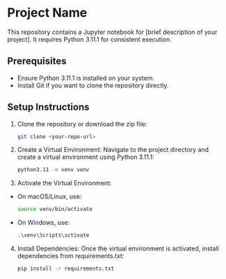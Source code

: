 # Project Name
This repository contains a Jupyter notebook for [brief description of your project]. It requires Python 3.11.1 for consistent execution.

## Prerequisites
- Ensure Python 3.11.1 is installed on your system.
- Install Git if you want to clone the repository directly.

## Setup Instructions
1. Clone the repository or download the zip file:
   ```bash
   git clone <your-repo-url>

2. Create a Virtual Environment:
Navigate to the project directory and create a virtual environment using Python 3.11.1:
   ```bash
   python3.11 -m venv venv
4. Activate the Virtual Environment:
- On macOS/Linux, use:
   ```bash
   source venv/bin/activate
- On Windows, use:
   ```bash
   .\venv\Scripts\activate
4. Install Dependencies:
Once the virtual environment is activated, install dependencies from requirements.txt:
   ```bash
   pip install -r requirements.txt
